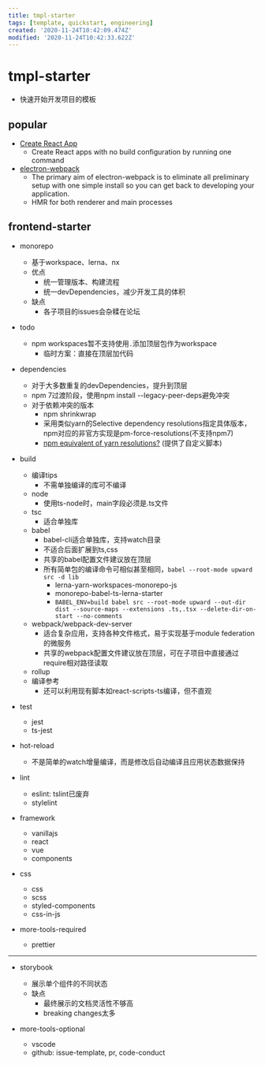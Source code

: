 ```yaml
---
title: tmpl-starter
tags: [template, quickstart, engineering]
created: '2020-11-24T10:42:09.474Z'
modified: '2020-11-24T10:42:33.622Z'
---
```


# tmpl-starter

- 快速开始开发项目的模板

## popular

- [Create React App](https://github.com/facebook/create-react-app)
  - Create React apps with no build configuration by running one command 
- [electron-webpack](https://github.com/electron-userland/electron-webpack)
  - The primary aim of electron-webpack is to eliminate all preliminary setup with one simple install so you can get back to developing your application.
  - HMR for both renderer and main processes

## frontend-starter

- monorepo
  - 基于workspace、lerna、nx
  - 优点
    - 统一管理版本、构建流程
    - 统一devDependencies，减少开发工具的体积
  - 缺点
    - 各子项目的issues会杂糅在论坛

- todo
  - npm workspaces暂不支持使用`.`添加顶层包作为workspace
    - 临时方案：直接在顶层加代码

- dependencies
  - 对于大多数重复的devDependencies，提升到顶层
  - npm 7过渡阶段，使用npm install --legacy-peer-deps避免冲突
  - 对于依赖冲突的版本
    - npm shrinkwrap
    - 采用类似yarn的Selective dependency resolutions指定具体版本，npm对应的非官方实现是pm-force-resolutions(不支持npm7)
    - [npm equivalent of yarn resolutions?](https://stackoverflow.com/questions/52416312/npm-equivalent-of-yarn-resolutions) (提供了自定义脚本)

- build
  - 编译tips
    - 不需单独编译的库可不编译
  - node
    - 使用ts-node时，main字段必须是.ts文件
  - tsc
    - 适合单独库
  - babel
    - babel-cli适合单独库，支持watch目录
    - 不适合后面扩展到ts,css
    - 共享的babel配置文件建议放在顶层
    - 所有简单包的编译命令可相似甚至相同，`babel --root-mode upward src -d lib`
      - lerna-yarn-workspaces-monorepo-js
      - monorepo-babel-ts-lerna-starter
      - `BABEL_ENV=build babel src --root-mode upward --out-dir dist --source-maps --extensions .ts,.tsx --delete-dir-on-start --no-comments`
  - webpack/webpack-dev-server
    - 适合复杂应用，支持各种文件格式，易于实现基于module federation的微服务
    - 共享的webpack配置文件建议放在顶层，可在子项目中直接通过require相对路径读取
  - rollup
  - 编译参考
    - 还可以利用现有脚本如react-scripts-ts编译，但不直观

- test
  - jest
  - ts-jest

- hot-reload
  - 不是简单的watch增量编译，而是修改后自动编译且应用状态数据保持

- lint
  - eslint: tslint已废弃
  - stylelint

- framework
  - vanillajs
  - react
  - vue
  - components

- css
  - css
  - scss
  - styled-components
  - css-in-js

- more-tools-required
  - prettier

---

- storybook
  - 展示单个组件的不同状态
  - 缺点
    - 最终展示的文档灵活性不够高
    - breaking changes太多

- more-tools-optional
  - vscode
  - github: issue-template, pr, code-conduct

